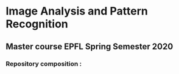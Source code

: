 # Image Analysis and Pattern Recognition 

## Master course EPFL Spring Semester 2020

### Repository composition :

